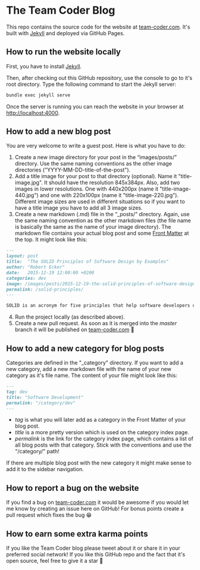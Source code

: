 # The Team Coder Blog

This repo contains the source code for the website at [team-coder.com](team-coder.com). It's built with [Jekyll](https://jekyllrb.com) and deployed via GitHub Pages.


## How to run the website locally

First, you have to install [Jekyll](https://jekyllrb.com/docs/).

Then, after checking out this GitHub repository, use the console to go to it's root directory. Type the following command to start the Jekyll server:

```bash
bundle exec jekyll serve
```

Once the server is running you can reach the website in your browser at [http://localhost:4000](http://localhost:4000).


## How to add a new blog post

You are very welcome to write a guest post. Here is what you have to do:

1. Create a new image directory for your post in the “images/posts/” directory. Use the same naming conventions as the other image directories ("YYYY-MM-DD-title-of-the-post").
2. Add a title image for your post to that directory (optional). Name it "title-image.jpg". It should have the resolution 845x384px. Also, add two images in lower resolutions. One with 440x200px (name it "title-image-440.jpg") and one with 220x100px (name it "title-image-220.jpg"). Different image sizes are used in different situations so if you want to have a title image you have to add all 3 image sizes.
3. Create a new markdown (.md) file in the “_posts/” directory. Again, use the same naming convention as the other markdown files (the file name is basically the same as the name of your image directory). The markdown file contains your actual blog post and some [Front Matter](https://jekyllrb.com/docs/front-matter/) at the top. It might look like this:

```markdown
---
layout: post
title:  "The SOLID Principles of Software Design by Examples"
author: "Robert Ecker"
date:   2015-12-19 12:00:00 +0200
categories: dev
image: /images/posts/2015-12-19-the-solid-principles-of-software-design-by-examples/title-image.jpg
permalink: /solid-principles/
---

SOLID is an acronym for five principles that help software developers design maintainable and extendable classes. It stands for Single responsibility, Open-closed, Liskov substitution, Interface segregation and Dependency inversion...
```

4. Run the project locally (as described above).
5. Create a new pull request. As soon as it is merged into the *master* branch it will be published on [team-coder.com](team-coder.com) :tada:


## How to add a new category for blog posts

Categories are defined in the "_category" directory. If you want to add a new category, add a new markdown file with the name of your new category as it's file name. The content of your file might look like this:

```markdown
---
tag: dev
title: "Software Development"
permalink: "/category/dev"
---
```

- *tag* is what you will later add as a category in the Front Matter of your blog post.
- *title* is a more pretty version which is used on the category index page.
- *permalink* is the link for the category index page, which contains a list of all blog posts with that category. Stick with the conventions and use the "/category/" path!

If there are multiple blog post with the new category it might make sense to add it to the sidebar navigation.


## How to report a bug on the website

If you find a bug on [team-coder.com](team-coder.com) it would be awesome if you would let me know by creating an issue here on GitHub! For bonus points create a pull request which fixes the bug :grin:


## How to earn some extra karma points

If you like the Team Coder blog please tweet about it or share it in your preferred social network! If you like this GitHub repo and the fact that it's open source, feel free to give it a star :pray:
